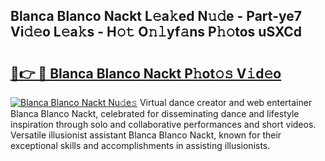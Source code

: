 ## Blanca Blanco Nackt L𝚎a𝚔ed N𝚞𝚍e - Part-ye7 Vi𝚍𝚎o L𝚎a𝚔s - H𝚘𝚝 O𝚗𝚕yf𝚊ns P𝚑𝚘tos uSXCd

# <h2><a href="http://kf23y0i.oniu.top/?m=Blanca+Blanco+Nackt">🔗👉 🔴 Blanca Blanco Nackt P𝚑ot𝚘𝚜 V𝚒d𝚎o</a></h2>

[![Blanca Blanco Nackt Nu𝚍e𝚜](https://i.imgur.com/0qMVB7G.gif)](http://kf23y0i.oniu.top/?m=Blanca+Blanco+Nackt)
Virtual dance creator and web entertainer Blanca Blanco Nackt, celebrated for disseminating dance and lifestyle inspiration through solo and collaborative performances and short videos. Versatile illusionist assistant Blanca Blanco Nackt, known for their exceptional skills and accomplishments in assisting illusionists.  
